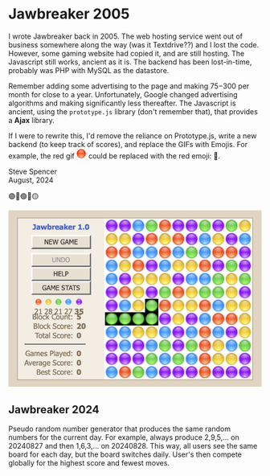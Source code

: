 # Jawbreaker 2005 

I wrote Jawbreaker back in 2005.  The web hosting service went out of business somewhere along the way
(was it Textdrive??) and I lost the code.  However, some gaming website had copied it, and are still hosting. 
The Javascript still works, ancient as it is.  The backend has been lost-in-time, probably was PHP with 
MySQL as the datastore.  

Remember adding some advertising to the page and making $75-$300 per month for close to a year. 
Unfortunately, Google changed advertising algorithms and making significantly less thereafter.
The Javascript is ancient, using the `prototype.js` library (don't remember that), that provides a 
**Ajax** library.

If I were to rewrite this, I'd remove the reliance on Prototype.js, write a new backend (to keep track
of scores), and replace the GIFs with Emojis.  For example, the red gif 
![Jawbreaker Screenshot](2005/img/p_red.gif "Jawbreaker") could be replaced with the
red emoji: 🔴. 

Steve Spencer  
August, 2024

🟣🔵🟢🔴🟡


![Jawbreaker Screenshot](2005/img/jawbreaker.png "Jawbreaker")

## Jawbreaker 2024

Pseudo random number generator that produces the same random numbers for
the current day.  For example, always produce 2,9,5,... on 20240827 and then
1,6,3,... on 20240828.  This way, all users see the same board for each day,
but the board switches daily.  User's then compete globally for the highest
score and fewest moves.
